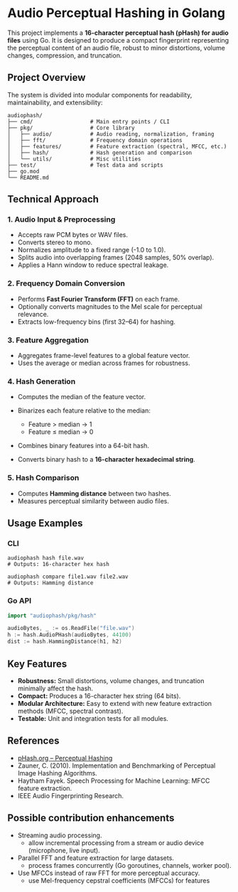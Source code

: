 # Audio Perceptual Hashing in Golang

This project implements a **16-character perceptual hash (pHash) for audio files** using Go. It is designed to produce a compact fingerprint representing the perceptual content of an audio file, robust to minor distortions, volume changes, compression, and truncation.

## Project Overview

The system is divided into modular components for readability, maintainability, and extensibility:

```
audiophash/
├── cmd/                  # Main entry points / CLI
├── pkg/                  # Core library
│   ├── audio/            # Audio reading, normalization, framing
│   ├── fft/              # Frequency domain operations
│   ├── features/         # Feature extraction (spectral, MFCC, etc.)
│   ├── hash/             # Hash generation and comparison
│   └── utils/            # Misc utilities
├── test/                 # Test data and scripts
├── go.mod
└── README.md
```

## Technical Approach

### 1. Audio Input & Preprocessing

* Accepts raw PCM bytes or WAV files.
* Converts stereo to mono.
* Normalizes amplitude to a fixed range (-1.0 to 1.0).
* Splits audio into overlapping frames (2048 samples, 50% overlap).
* Applies a Hann window to reduce spectral leakage.

### 2. Frequency Domain Conversion

* Performs **Fast Fourier Transform (FFT)** on each frame.
* Optionally converts magnitudes to the Mel scale for perceptual relevance.
* Extracts low-frequency bins (first 32–64) for hashing.

### 3. Feature Aggregation

* Aggregates frame-level features to a global feature vector.
* Uses the average or median across frames for robustness.

### 4. Hash Generation

* Computes the median of the feature vector.
* Binarizes each feature relative to the median:

  * Feature > median → 1
  * Feature ≤ median → 0
* Combines binary features into a 64-bit hash.
* Converts binary hash to a **16-character hexadecimal string**.

### 5. Hash Comparison

* Computes **Hamming distance** between two hashes.
* Measures perceptual similarity between audio files.

## Usage Examples

### CLI

```
audiophash hash file.wav
# Outputs: 16-character hex hash

audiophash compare file1.wav file2.wav
# Outputs: Hamming distance
```

### Go API

```go
import "audiophash/pkg/hash"

audioBytes, _ := os.ReadFile("file.wav")
h := hash.AudioPHash(audioBytes, 44100)
dist := hash.HammingDistance(h1, h2)
```

## Key Features

* **Robustness:** Small distortions, volume changes, and truncation minimally affect the hash.
* **Compact:** Produces a 16-character hex string (64 bits).
* **Modular Architecture:** Easy to extend with new feature extraction methods (MFCC, spectral contrast).
* **Testable:** Unit and integration tests for all modules.

## References

* [pHash.org – Perceptual Hashing](https://www.phash.org/)
* Zauner, C. (2010). Implementation and Benchmarking of Perceptual Image Hashing Algorithms.
* Haytham Fayek. Speech Processing for Machine Learning: MFCC feature extraction.
* IEEE Audio Fingerprinting Research.

## Possible contribution enhancements

* Streaming audio processing.
    - allow incremental processing from a stream or audio device (microphone, live input).
* Parallel FFT and feature extraction for large datasets.
    - process frames concurrently (Go goroutines, channels, worker pool).
* Use MFCCs instead of raw FFT for more perceptual accuracy.
    - use Mel-frequency cepstral coefficients (MFCCs) for features

